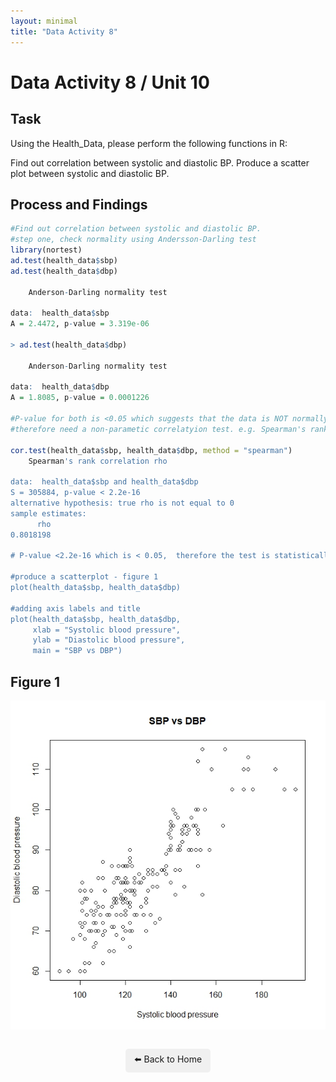 ```yaml
---
layout: minimal
title: "Data Activity 8"
---
```


# Data Activity 8 / Unit 10

## Task

Using the Health_Data, please perform the following functions in R:

Find out correlation between systolic and diastolic BP.
Produce a scatter plot between systolic and diastolic BP.
## Process and Findings

```r
#Find out correlation between systolic and diastolic BP.
#step one, check normality using Andersson-Darling test
library(nortest)
ad.test(health_data$sbp)
ad.test(health_data$dbp)

	Anderson-Darling normality test

data:  health_data$sbp
A = 2.4472, p-value = 3.319e-06

> ad.test(health_data$dbp)

	Anderson-Darling normality test

data:  health_data$dbp
A = 1.8085, p-value = 0.0001226

#P-value for both is <0.05 which suggests that the data is NOT normally distributed
#therefore need a non-parametic correlatyion test. e.g. Spearman's rank correlation

cor.test(health_data$sbp, health_data$dbp, method = "spearman")
	Spearman's rank correlation rho

data:  health_data$sbp and health_data$dbp
S = 305884, p-value < 2.2e-16
alternative hypothesis: true rho is not equal to 0
sample estimates:
      rho 
0.8018198 

# P-value <2.2e-16 which is < 0.05,  therefore the test is statistically significant and we reject H0 and coclude there is a correltation between sbp and dbp

#produce a scatterplot - figure 1
plot(health_data$sbp, health_data$dbp)

#adding axis labels and title
plot(health_data$sbp, health_data$dbp, 
     xlab = "Systolic blood pressure",
     ylab = "Diastolic blood pressure",
     main = "SBP vs DBP")


```

## Figure 1
![Figure 1](https://raw.githubusercontent.com/sjackson-DS25/sjackson-DS25.github.io/master/module%202/unit%2010%20figure%201.jpeg)


<p style="text-align: center; margin-top: 2em;">
  <a href="../index.html" style="text-decoration: none; background: #f0f0f0; padding: 0.5em 1em; border-radius: 5px; display: inline-block;">
    ⬅️ Back to Home
  </a>
</p>

